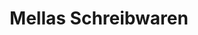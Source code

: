 ---
title: "Mellas Schreibwaren"
url: /braunschweig/mellas-schreibwaren-david-mansfeld-weg/
shop: Schreibwaren
---